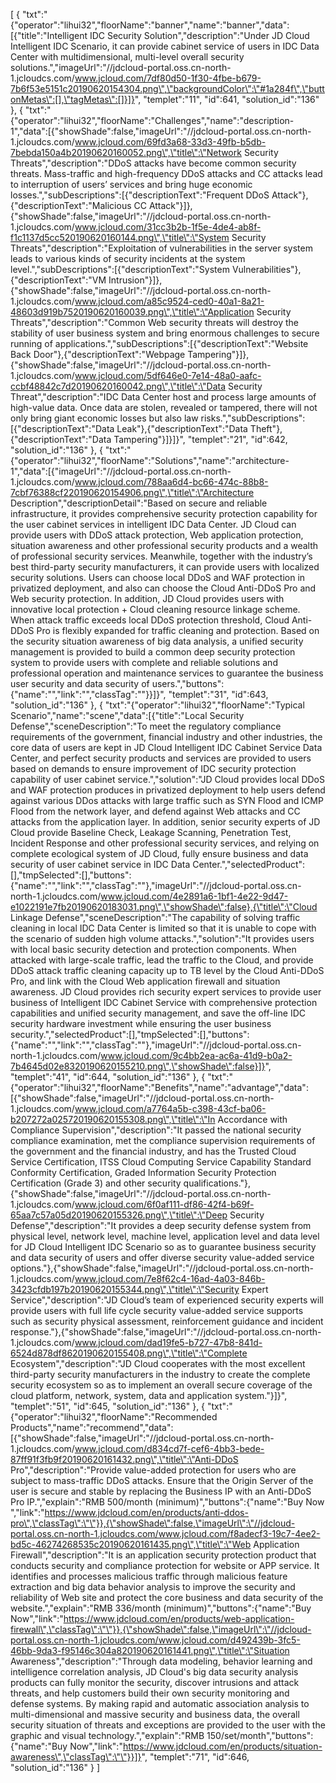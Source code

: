 [
	{
		"txt":"{\"operator\":\"lihui32\",\"floorName\":\"banner\",\"name\":\"banner\",\"data\":[{\"title\":\"Intelligent IDC Security Solution\",\"description\":\"Under JD Cloud Intelligent IDC Scenario, it can provide cabinet service of users in IDC Data Center with multidimensional, multi-level overall security solutions.\",\"imageUrl\":\"//jdcloud-portal.oss.cn-north-1.jcloudcs.com/www.jcloud.com/7df80d50-1f30-4fbe-b679-7b6f53e5151c20190620154304.png\",\"backgroundColor\":\"#1a284f\",\"buttonMetas\":[],\"tagMetas\":[]}]}",
		"templet":"11",
		"id":641,
		"solution_id":"136"
	},
	{
		"txt":"{\"operator\":\"lihui32\",\"floorName\":\"Challenges\",\"name\":\"description-1\",\"data\":[{\"showShade\":false,\"imageUrl\":\"//jdcloud-portal.oss.cn-north-1.jcloudcs.com/www.jcloud.com/69fd3a68-33d3-49fb-b5db-7bebda150a4b20190620160052.png\",\"title\":\"Network Security Threats\",\"description\":\"DDoS attacks have become common security threats. Mass-traffic and high-frequency DDoS attacks and CC attacks lead to interruption of users’ services and bring huge economic losses.\",\"subDescriptions\":[{\"descriptionText\":\"Frequent DDoS Attack\"},{\"descriptionText\":\"Malicious CC Attack\"}]},{\"showShade\":false,\"imageUrl\":\"//jdcloud-portal.oss.cn-north-1.jcloudcs.com/www.jcloud.com/31cc3b2b-1f5e-4de4-ab8f-f1c1137d5cc520190620160144.png\",\"title\":\"System Security Threats\",\"description\":\"Exploitation of vulnerabilities in the server system leads to various kinds of security incidents at the system level.\",\"subDescriptions\":[{\"descriptionText\":\"System Vulnerabilities\"},{\"descriptionText\":\"VM Intrusion\"}]},{\"showShade\":false,\"imageUrl\":\"//jdcloud-portal.oss.cn-north-1.jcloudcs.com/www.jcloud.com/a85c9524-ced0-40a1-8a21-48603d919b7520190620160039.png\",\"title\":\"Application Security Threats\",\"description\":\"Common Web security threats will destroy the stability of user business system and bring enormous challenges to secure running of applications.\",\"subDescriptions\":[{\"descriptionText\":\"Website Back Door\"},{\"descriptionText\":\"Webpage Tampering\"}]},{\"showShade\":false,\"imageUrl\":\"//jdcloud-portal.oss.cn-north-1.jcloudcs.com/www.jcloud.com/5df646e0-7e14-48a0-aafc-ccbf48842c7d20190620160042.png\",\"title\":\"Data Security Threat\",\"description\":\"IDC Data Center host and process large amounts of high-value data. Once data are stolen, revealed or tampered, there will not only bring giant economic losses but also law risks.\",\"subDescriptions\":[{\"descriptionText\":\"Data Leak\"},{\"descriptionText\":\"Data Theft\"},{\"descriptionText\":\"Data Tampering\"}]}]}",
		"templet":"21",
		"id":642,
		"solution_id":"136"
	},
	{
		"txt":"{\"operator\":\"lihui32\",\"floorName\":\"Solutions\",\"name\":\"architecture-1\",\"data\":[{\"imageUrl\":\"//jdcloud-portal.oss.cn-north-1.jcloudcs.com/www.jcloud.com/788aa6d4-bc66-474c-88b8-7cbf76388cf220190620154906.png\",\"title\":\"Architecture Description\",\"descriptionDetail\":\"Based on secure and reliable infrastructure, it provides comprehensive security protection capability for the user cabinet services in intelligent IDC Data Center. JD Cloud can provide users with DDoS attack protection, Web application protection, situation awareness and other professional security products and a wealth of professional security services. Meanwhile, together with the industry’s best third-party security manufacturers, it can provide users with localized security solutions. Users can choose local DDoS and WAF protection in privatized deployment, and also can choose the Cloud Anti-DDoS Pro and Web security protection. In addition, JD Cloud provides users with innovative local protection + Cloud cleaning resource linkage scheme. When attack traffic exceeds local DDoS protection threshold, Cloud Anti-DDoS Pro is flexibly expanded for traffic cleaning and protection. Based on the security situation awareness of big data analysis, a unified security management is provided to build a common deep security protection system to provide users with complete and reliable solutions and professional operation and maintenance services to guarantee the business user security and data security of users.\",\"buttons\":{\"name\":\"\",\"link\":\"\",\"classTag\":\"\"}}]}",
		"templet":"31",
		"id":643,
		"solution_id":"136"
	},
	{
		"txt":"{\"operator\":\"lihui32\",\"floorName\":\"Typical Scenario\",\"name\":\"scene\",\"data\":[{\"title\":\"Local Security Defense\",\"sceneDescription\":\"To meet the regulatory compliance requirements of the government, financial industry and other industries, the core data of users are kept in JD Cloud Intelligent IDC Cabinet Service Data Center, and perfect security products and services are provided to users based on demands to ensure improvement of IDC security protection capability of user cabinet service.\",\"solution\":\"JD Cloud provides local DDoS and WAF protection produces in privatized deployment to help users defend against various DDos attacks with large traffic such as SYN Flood and ICMP Flood from the network layer, and defend against Web attacks and CC attacks from the application layer. In addition, senior security experts of JD Cloud provide Baseline Check, Leakage Scanning, Penetration Test, Incident Response and other professional security services, and relying on complete ecological system of JD Cloud, fully ensure business and data security of user cabinet service in IDC Data Center.\",\"selectedProduct\":[],\"tmpSelected\":[],\"buttons\":{\"name\":\"\",\"link\":\"\",\"classTag\":\"\"},\"imageUrl\":\"//jdcloud-portal.oss.cn-north-1.jcloudcs.com/www.jcloud.com/4e2891a6-1bf1-4e22-9d47-e1022191e7fb20190620183031.png\",\"showShade\":false},{\"title\":\"Cloud Linkage Defense\",\"sceneDescription\":\"The capability of solving traffic cleaning in local IDC Data Center is limited so that it is unable to cope with the scenario of sudden high volume attacks.\",\"solution\":\"It provides users with local basic security detection and protection components. When attacked with large-scale traffic, lead the traffic to the Cloud, and provide DDoS attack traffic cleaning capacity up to TB level by the Cloud Anti-DDoS Pro, and link with the Cloud Web application firewall and situation awareness. JD Cloud provides rich security expert services to provide user business of Intelligent IDC Cabinet Service with comprehensive protection capabilities and unified security management, and save the off-line IDC security hardware investment while ensuring the user business security.\",\"selectedProduct\":[],\"tmpSelected\":[],\"buttons\":{\"name\":\"\",\"link\":\"\",\"classTag\":\"\"},\"imageUrl\":\"//jdcloud-portal.oss.cn-north-1.jcloudcs.com/www.jcloud.com/9c4bb2ea-ac6a-41d9-b0a2-7b4645d02e8320190620155210.png\",\"showShade\":false}]}",
		"templet":"41",
		"id":644,
		"solution_id":"136"
	},
	{
		"txt":"{\"operator\":\"lihui32\",\"floorName\":\"Benefits\",\"name\":\"advantage\",\"data\":[{\"showShade\":false,\"imageUrl\":\"//jdcloud-portal.oss.cn-north-1.jcloudcs.com/www.jcloud.com/a7764a5b-c398-43cf-ba06-b207272a025720190620155308.png\",\"title\":\"In Accordance with Compliance Supervision\",\"description\":\"It passed the national security compliance examination, met the compliance supervision requirements of the government and the financial industry, and has the Trusted Cloud Service Certification, ITSS Cloud Computing Service Capability Standard Conformity Certification, Graded Information Security Protection Certification (Grade 3) and other security qualifications.\"},{\"showShade\":false,\"imageUrl\":\"//jdcloud-portal.oss.cn-north-1.jcloudcs.com/www.jcloud.com/6f0af111-df86-42f4-b69f-65aa7c57a05d20190620155326.png\",\"title\":\"Deep Security Defense\",\"description\":\"It provides a deep security defense system from physical level, network level, machine level, application level and data level for JD Cloud Intelligent IDC Scenario so as to guarantee business security and data security of users and offer diverse security value-added service options.\"},{\"showShade\":false,\"imageUrl\":\"//jdcloud-portal.oss.cn-north-1.jcloudcs.com/www.jcloud.com/7e8f62c4-16ad-4a03-846b-3423cfdb197b20190620155344.png\",\"title\":\"Security Expert Service\",\"description\":\"JD Cloud’s team of experienced security experts will provide users with full life cycle security value-added service supports such as security physical assessment, reinforcement guidance and incident response.\"},{\"showShade\":false,\"imageUrl\":\"//jdcloud-portal.oss.cn-north-1.jcloudcs.com/www.jcloud.com/dad19fe5-b727-47b8-841d-6524d878df8620190620155408.png\",\"title\":\"Complete Ecosystem\",\"description\":\"JD Cloud cooperates with the most excellent third-party security manufacturers in the industry to create the complete security ecosystem so as to implement an overall secure coverage of the cloud platform, network, system, data and application system.\"}]}",
		"templet":"51",
		"id":645,
		"solution_id":"136"
	},
	{
		"txt":"{\"operator\":\"lihui32\",\"floorName\":\"Recommended Products\",\"name\":\"recommend\",\"data\":[{\"showShade\":false,\"imageUrl\":\"//jdcloud-portal.oss.cn-north-1.jcloudcs.com/www.jcloud.com/d834cd7f-cef6-4bb3-bede-87ff91f3fb9f20190620161432.png\",\"title\":\"Anti-DDoS Pro\",\"description\":\"Provide value-added protection for users who are subject to mass-traffic DDoS attacks. Ensure that the Origin Server of the user is secure and stable by replacing the Business IP with an Anti-DDoS Pro IP.\",\"explain\":\"RMB 500/month (minimum)\",\"buttons\":{\"name\":\"Buy Now \",\"link\":\"https://www.jdcloud.com/en/products/anti-ddos-pro\",\"classTag\":\"\"}},{\"showShade\":false,\"imageUrl\":\"//jdcloud-portal.oss.cn-north-1.jcloudcs.com/www.jcloud.com/f8adecf3-19c7-4ee2-bd5c-46274268535c20190620161435.png\",\"title\":\"Web Application Firewall\",\"description\":\"It is an application security protection product that conducts security and compliance protection for website or APP service. It identifies and processes malicious traffic through malicious feature extraction and big data behavior analysis to improve the security and reliability of Web site and protect the core business and data security of the website.\",\"explain\":\"RMB 336/month (minimum)\",\"buttons\":{\"name\":\"Buy Now\",\"link\":\"https://www.jdcloud.com/en/products/web-application-firewall\",\"classTag\":\"\"}},{\"showShade\":false,\"imageUrl\":\"//jdcloud-portal.oss.cn-north-1.jcloudcs.com/www.jcloud.com/d492439b-3fc5-46bb-9da3-f95146c304a820190620161441.png\",\"title\":\"Situation Awareness\",\"description\":\"Through data modeling, behavior learning and intelligence correlation analysis, JD Cloud's big data security analysis products can fully monitor the security, discover intrusions and attack threats, and help customers build their own security monitoring and defense systems. By making rapid and automatic association analysis to multi-dimensional and massive security and business data, the overall security situation of threats and exceptions are provided to the user with the graphic and visual technology.\",\"explain\":\"RMB 150/set/month\",\"buttons\":{\"name\":\"Buy Now\",\"link\":\"https://www.jdcloud.com/en/products/situation-awareness\",\"classTag\":\"\"}}]}",
		"templet":"71",
		"id":646,
		"solution_id":"136"
	}
]